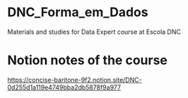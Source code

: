 # DNC_Forma_em_Dados
Materials and studies for Data Expert course at Escola DNC

# Notion notes of the course
https://concise-baritone-9f2.notion.site/DNC-0d255d1a119e4749bba2db5878f9a977
